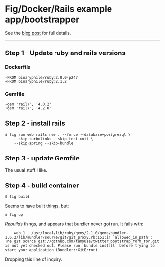 Fig/Docker/Rails example app/bootstrapper
=========================================

See the [blog post](https://orchardup.com/blog/use-fig-to-run-a-rails-app) for full details.


*******

## Step 1 - Update ruby  and rails versions


### Dockerfile

```
-FROM binaryphile/ruby:2.0.0-p247
+FROM binaryphile/ruby:2.1.2
 ```

### Gemfile

```
-gem 'rails', '4.0.2'
+gem 'rails', '4.2.0'
```


## Step 2 - install rails

```
$ fig run web rails new . --force --database=postgresql \
    --skip-turbolinks --skip-test-unit \
    --skip-spring --skip-bundle
```

## Step 3 - update Gemfile

The usual stuff I like.

## Step 4 - build container

    $ fig build

Seems to have built things, but:

    $ fig up

*Rebuilds* things, and appears that bundler never got run. It fails
with:

```
    web_1 | /usr/local/lib/ruby/gems/2.1.0/gems/bundler-1.6.2/lib/bundler/source/git/git_proxy.rb:151:in `allowed_in_path': The git source git://github.com/tamouse/twitter_bootstrap_form_for.git is not yet checked out. Please run `bundle install` before trying to start your application (Bundler::GitError)
```

Dropping this line of inquiry.
